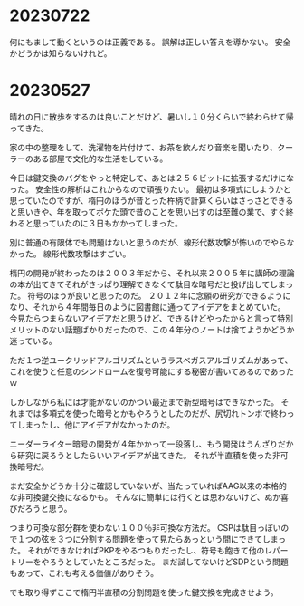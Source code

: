 # 20230722
何にもまして動くというのは正義である。
誤解は正しい答えを導かない。
安全かどうかは知らないけれど。

# 20230527
晴れの日に散歩をするのは良いことだけど、暑いし１０分くらいで終わらせて帰ってきた。

家の中の整理をして、洗濯物を片付けて、お茶を飲んだり音楽を聞いたり、クーラーのある部屋で文化的な生活をしている。

今日は鍵交換のバグをやっと特定して、あとは２５６ビットに拡張するだけになった。
安全性の解析はこれからなので頑張りたい。
最初は多項式にしようかと思っていたのですが、楕円のほうが昔とった杵柄で計算くらいはさっさとできると思いきや、年を取ってボケた頭で昔のことを思い出すのは至難の業で、すぐ終わると思っていたのに３日もかかってしまった。

別に普通の有限体でも問題はないと思うのだが、線形代数攻撃が怖いのでやらなかった。
線形代数攻撃はすごい。

楕円の開発が終わったのは２００３年だから、それ以来２００５年に講師の理論の本が出てきてそれがさっぱり理解できなくて駄目な暗号だと投げ出してしまった。
符号のほうが良いと思ったのだ。
２０１２年に念願の研究ができるようになり、それから４年間毎日のように図書館に通ってアイデアをまとめていた。
今見たらつまらないアイデアだと思うけど、できるけどやったからと言って特別メリットのない話題ばかりだったので、この４年分のノートは捨てようかどうか迷っている。

ただ１つ逆ユークリッドアルゴリズムというラスベガスアルゴリズムがあって、これを使うと任意のシンドロームを復号可能にする秘密が書いてあるのであったｗ

しかしながら私には才能がないのかつい最近まで新型暗号はできなかった。
それまでは多項式を使った暗号とかもやろうとしたのだが、尻切れトンボで終わってしまったし、他にアイデアがなかったのだ。

ニーダーライター暗号の開発が４年かかって一段落し、もう開発はうんざりだから研究に戻ろうとしたらいいアイデアが出てきた。
それが半直積を使った非可換暗号だ。

まだ安全かどうか十分に確認していないが、当たっていればAAG以来の本格的な非可換鍵交換になるかも。
そんなに簡単には行くとは思わないけど、ぬか喜びだろうと思う。

つまり可換な部分群を使わない１００％非可換な方法だ。
CSPは駄目っぽいので１つの弦を３つに分割する問題を使って見たらあっという間にできてしまった。
それができなければPKPをやるつもりだったし、符号も飽きて他のレパートリーをやろうとしていたところだった。
まだ試してないけどSDPという問題もあって、これも考える価値がありそう。

でも取り得ずここで楕円半直積の分割問題を使った鍵交換を完成させよう。

